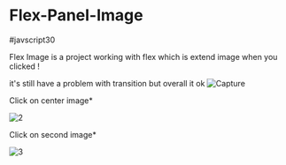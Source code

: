 # Flex-Panel-Image
#javscript30

Flex Image is a project working with flex which is extend image when you clicked !

it's still have a problem with transition but overall it ok
![Capture](https://user-images.githubusercontent.com/72255700/128118287-431d7ff6-23c4-4792-bc66-05389adea239.PNG)

Click on center image*

![2](https://user-images.githubusercontent.com/72255700/128118292-cced61f8-d616-4cfd-b2fc-68472d5dbfe5.PNG)

Click on second image*

![3](https://user-images.githubusercontent.com/72255700/128118295-8eb1867f-f470-4588-bcf2-a7776ef62873.PNG)
